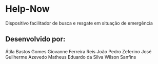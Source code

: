 # Help-Now
Dispositivo facilitador de busca e resgate em situação de emergência
## Desenvolvido por:

Átila Bastos Gomes
Giovanne Ferreira Reis
João Pedro Zeferino
José Guilherme Azevedo
Matheus Eduardo da Silva
Wilson Sanfins
